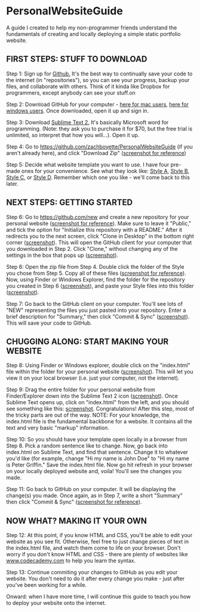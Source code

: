 PersonalWebsiteGuide
====================

A guide I created to help my non-programmer friends understand the fundamentals of creating and locally deploying a simple static portfolio website.

<h2>FIRST STEPS: STUFF TO DOWNLOAD</h2>

Step 1: Sign up for [Github.](https://github.com/join) It's the best way to continually save your code to the internet (in "repositories"), so you can see your progress, backup your files, and collaborate with others. Think of it kinda like Dropbox for programmers, except anybody can see your stuff.on

Step 2: Download GitHub for your computer - [here for mac users](https://mac.github.com/), [here for windows users](https://windows.github.com/). Once downloaded, open it up and sign in.

Step 3: Download [Sublime Text 2.](http://www.sublimetext.com/2) It's basically Microsoft word for programming. (Note: they ask you to purchase it for $70, but the free trial is unlimited, so interpret that how you will...). Open it up.

Step 4: Go to https://github.com/zachboyette/PersonalWebsiteGuide (if you aren't already here), and click "Download Zip" ([screenshot for reference](http://imgur.com/x7fmpJc))

Step 5: Decide what website template you want to use. I have four pre-made ones for your convenience. See what they look like: [Style A](http://stylea.recsy.com), [Style B](http://styleb.recsy.com), [Style C](http://stylec.recsy.com), or [Style D](http://styled.recsy.com). Remember which one you like - we'll come back to this later.

<h2>NEXT STEPS: GETTING STARTED</h2>

Step 6: Go to https://github.com/new and create a new repository for your personal website ([screenshot for reference](http://imgur.com/uGnC0zM)). Make sure to leave it "Public," and tick the option for "Initialize this repository with a README." After it redirects you to the next screen, click "Clone in Desktop" in the bottom right corner ([screenshot](http://imgur.com/pC1KFZC)). This will open the GitHub client for your computer that you downloaded in Step 2. Click "Clone," without changing any of the settings in the box that pops up ([screenshot](http://imgur.com/XphOo0O)).

Step 6: Open the zip file from Step 4. Double click the folder of the Style you chose from Step 5. Copy all of these files ([screenshot for reference](http://imgur.com/1POoAuH)). Now, using Finder or Windows Explorer, find the folder for the repository you created in Step 6 ([screenshot](http://imgur.com/Cs20Cou)), and paste your Style files into this folder ([screenshot](http://imgur.com/wG4unpi)).

Step 7: Go back to the GitHub client on your computer. You'll see lots of "NEW" representing the files you just pasted into your repository. Enter a brief description for "Summary," then click "Commit & Sync" ([screenshot](http://imgur.com/RWJ15Ey)). This will save your code to GitHub.

<h2>CHUGGING ALONG: START MAKING YOUR WEBSITE</h2>

Step 8: Using Finder or Windows explorer, double click on the "index.html" file within the folder for your personal website ([screenshot](http://imgur.com/5nwKrXq)). This will let you view it on your local browser (i.e. just your computer, not the internet). 

Step 9: Drag the entire folder for your personal website from Finder/Explorer down into the Sublime Text 2 icon ([screenshot](http://imgur.com/5AhAnw0)). Once Sublime Text opens up, click on "index.html" from the left, and you should see something like this: [screenshot](http://imgur.com/KNFDrLb). 
Congratulations! After this step, most of the tricky parts are out of the way.
NOTE: For your knowledge, the index.html file is the fundamental backbone for a website. It contains all the text and very basic "markup" information. 

Step 10: So you should have your template open locally in a browser from Step 8. Pick a random sentence like to change. Now, go back into index.html on Sublime Text, and find that sentence. Change it to whatever you'd like (for example, change "Hi my name is John Doe" to "Hi my name is Peter Griffin." Save the index.html file. Now go hit refresh in your browser on your locally deployed website and, voila! You'll see the changes you made.

Step 11: Go back to GitHub on your computer. It will be displaying the change(s) you made. Once again, as in Step 7, write a short "Summary" then click "Commit & Sync" ([screenshot for reference](http://imgur.com/z34MP24)).

<h2>NOW WHAT? MAKING IT YOUR OWN</h2>

Step 12: At this point, if you know HTML and CSS, you'll be able to edit your website as you see fit. Otherwise, feel free to just change pieces of text in the index.html file, and watch them come to life on your browser. Don't worry if you don't know HTML and CSS - there are plenty of websites like www.codecademy.com to help you learn the syntax.

Step 13: Continue commiting your changes to GitHub as you edit your website. You don't need to do it after every change you make - just after you've been working for a while.


Onward: when I have more time, I will continue this guide to teach you how to deploy your website onto the internet.
